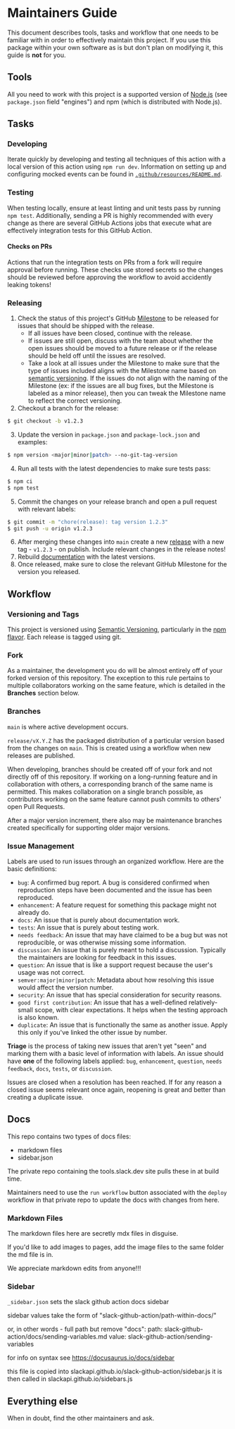 # Maintainers Guide

This document describes tools, tasks and workflow that one needs to be familiar with in order to effectively maintain
this project. If you use this package within your own software as is but don't plan on modifying it, this guide is
**not** for you.

## Tools

All you need to work with this project is a supported version of [Node.js](https://nodejs.org/en/)
(see `package.json` field "engines") and npm (which is distributed with Node.js).

## Tasks

### Developing

Iterate quickly by developing and testing all techniques of this action with a local version of this action using `npm run dev`.
Information on setting up and configuring mocked events can be found in [`.github/resources/README.md`](./resources/README.md).

### Testing

When testing locally, ensure at least linting and unit tests pass by running `npm test`.
Additionally, sending a PR is highly recommended with every change as there are several GitHub
Actions jobs that execute what are effectively integration tests for this GitHub Action.

#### Checks on PRs

Actions that run the integration tests on PRs from a fork will require approval before running.
These checks use stored secrets so the changes should be reviewed before approving the workflow to
avoid accidently leaking tokens!

### Releasing

1. Check the status of this project's GitHub [Milestone](https://github.com/slackapi/slack-github-action/milestones) to be released for issues that should be shipped with the release.
   - If all issues have been closed, continue with the release.
   - If issues are still open, discuss with the team about whether the open issues should be moved to a future release or if the release should be held off until the issues are resolved.
   - Take a look at all issues under the Milestone to make sure that the type of issues included aligns with the Milestone name based on [semantic versioning](https://semver.org/). If the issues do not align with the naming of the Milestone (ex: if the issues are all bug fixes, but the Milestone is labeled as a minor release), then you can tweak the Milestone name to reflect the correct versioning.
2. Checkout a branch for the release:

```sh
$ git checkout -b v1.2.3
```

3. Update the version in `package.json` and `package-lock.json` and examples:

```sh
$ npm version <major|minor|patch> --no-git-tag-version
```

4. Run all tests with the latest dependencies to make sure tests pass:

```sh
$ npm ci
$ npm test
```

5. Commit the changes on your release branch and open a pull request with relevant labels:

```sh
$ git commit -m "chore(release): tag version 1.2.3"
$ git push -u origin v1.2.3
```

6. After merging these changes into `main` create a new [release](https://github.com/slackapi/slack-github-action/releases/new) with a new tag - `v1.2.3` - on publish. Include relevant changes in the release notes!
7. Rebuild [documentation](#docs) with the latest versions.
8. Once released, make sure to close the relevant GitHub Milestone for the version you released.

## Workflow

### Versioning and Tags

This project is versioned using [Semantic Versioning](http://semver.org/), particularly in the
[npm flavor](https://docs.npmjs.com/getting-started/semantic-versioning). Each release is tagged
using git.

### Fork

As a maintainer, the development you do will be almost entirely off of your forked version of this repository. The exception to this rule pertains to multiple collaborators working on the same feature, which is detailed in the **Branches** section below.

### Branches

`main` is where active development occurs.

`release/vX.Y.Z` has the packaged distribution of a particular version based from the changes on `main`. This is created using a workflow when new releases are published.

When developing, branches should be created off of your fork and not directly off of this repository. If working on a long-running feature and in collaboration with others, a corresponding branch of the same name is permitted. This makes collaboration on a single branch possible, as contributors working on the same feature cannot push commits to others' open Pull Requests.

After a major version increment, there also may be maintenance branches created specifically for supporting older major versions.

### Issue Management

Labels are used to run issues through an organized workflow. Here are the basic definitions:

*  `bug`: A confirmed bug report. A bug is considered confirmed when reproduction steps have been
   documented and the issue has been reproduced.
*  `enhancement`: A feature request for something this package might not already do.
*  `docs`: An issue that is purely about documentation work.
*  `tests`: An issue that is purely about testing work.
*  `needs feedback`: An issue that may have claimed to be a bug but was not reproducible, or was otherwise missing some information.
*  `discussion`: An issue that is purely meant to hold a discussion. Typically the maintainers are looking for feedback in this issues.
*  `question`: An issue that is like a support request because the user's usage was not correct.
*  `semver:major|minor|patch`: Metadata about how resolving this issue would affect the version number.
*  `security`: An issue that has special consideration for security reasons.
*  `good first contribution`: An issue that has a well-defined relatively-small scope, with clear expectations. It helps when the testing approach is also known.
*  `duplicate`: An issue that is functionally the same as another issue. Apply this only if you've linked the other issue by number.

**Triage** is the process of taking new issues that aren't yet "seen" and marking them with a basic
level of information with labels. An issue should have **one** of the following labels applied:
`bug`, `enhancement`, `question`, `needs feedback`, `docs`, `tests`, or `discussion`.

Issues are closed when a resolution has been reached. If for any reason a closed issue seems
relevant once again, reopening is great and better than creating a duplicate issue.

## Docs

This repo contains two types of docs files:

* markdown files
* sidebar.json

The private repo containing the tools.slack.dev site pulls these in at build time.

Maintainers need to use the `run workflow` button associated with the `deploy` workflow in that private repo to update the docs with changes from here.

### Markdown Files

The markdown files here are secretly mdx files in disguise.

If you'd like to add images to pages, add the image files to the same folder the md file is in.

We appreciate markdown edits from anyone!!!

### Sidebar

`_sidebar.json` sets the slack github action docs sidebar

sidebar values take the form of "slack-github-action/path-within-docs/"

or, in other words - full path but remove "docs":
path: slack-github-action/docs/sending-variables.md
value: slack-github-action/sending-variables

for info on syntax see https://docusaurus.io/docs/sidebar

this file is copied into slackapi.github.io/slack-github-action/sidebar.js it is then called in slackapi.github.io/sidebars.js

## Everything else

When in doubt, find the other maintainers and ask.
